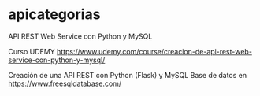 # apicategorias
API REST Web Service con Python y MySQL

Curso UDEMY
https://www.udemy.com/course/creacion-de-api-rest-web-service-con-python-y-mysql/

Creación de una API REST con Python (Flask) y MySQL
Base de datos en
https://www.freesqldatabase.com/

